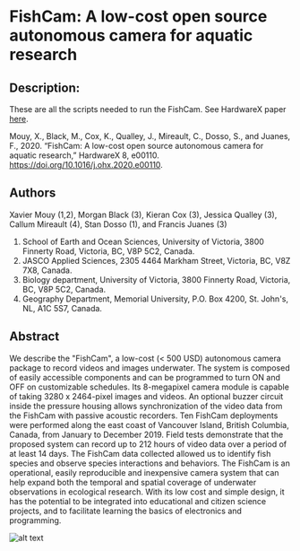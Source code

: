 # FishCam: A low-cost open source autonomous camera for aquatic research

## Description:
These are all the scripts needed to run the FishCam. See HardwareX paper [here](https://www.sciencedirect.com/science/article/pii/S2468067220300195).

Mouy, X., Black, M., Cox, K., Qualley, J., Mireault, C., Dosso, S., and Juanes, F., 2020. “FishCam: A low-cost open source autonomous camera for aquatic research,” HardwareX 8, e00110. https://doi.org/10.1016/j.ohx.2020.e00110. 

## Authors
Xavier Mouy (1,2), Morgan Black (3), Kieran Cox (3), Jessica Qualley (3), Callum Mireault (4), Stan Dosso (1), and Francis Juanes (3)

1. School of Earth and Ocean Sciences, University of Victoria, 3800 Finnerty Road, Victoria, BC, V8P 5C2, Canada.
2. JASCO Applied Sciences, 2305 4464 Markham Street, Victoria, BC, V8Z 7X8, Canada.
3. Biology department, University of Victoria, 3800 Finnerty Road, Victoria, BC, V8P 5C2, Canada.
4. Geography Department, Memorial University, P.O. Box 4200, St. John's, NL, A1C 5S7, Canada.

## Abstract
We describe the "FishCam", a low-cost (< 500 USD) autonomous camera package to record videos and images underwater. The system is composed of easily accessible components and can be programmed to turn ON and OFF on customizable schedules. Its 8-megapixel camera module is capable of taking 3280 x 2464-pixel images and videos. An optional buzzer circuit inside the pressure housing allows synchronization of the video data from the FishCam with passive acoustic recorders. Ten FishCam deployments were performed along the east coast of Vancouver Island, British Columbia, Canada, from January to December 2019. Field tests demonstrate that the proposed system can record up to 212 hours of video data over a period of at least 14 days. The FishCam data collected allowed us to identify fish species and observe species interactions and behaviors. The FishCam is an operational, easily reproducible and inexpensive camera system that can help expand both the temporal and spatial coverage of underwater observations in ecological research. With its low cost and simple design, it has the potential to be integrated into educational and citizen science projects, and to facilitate learning the basics of electronics and programming.

![alt text](https://ars.els-cdn.com/content/image/1-s2.0-S2468067220300195-ga1.jpg "Graphical abstract")
